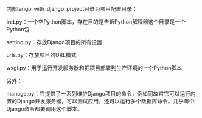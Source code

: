 内部tango_with_django_project目录为项目配置目录：

____init____.py：一个空Python脚本，存在目的是告诉Python解释器这个目录是一个Python包

setting.py：存放Django项目的所有设置

urls.py：存放项目的URL模式

wsgi.py：用于运行开发服务器和把项目部署到生产环境的一个Python脚本



另外：

manage.py：它提供了一系列维护Django项目的命令，例如同故宫它可以运行内置的Django开发服务器，可以测试应用，还可以运行多个数据库命令。几乎每个Django命令都要调用这个脚本。